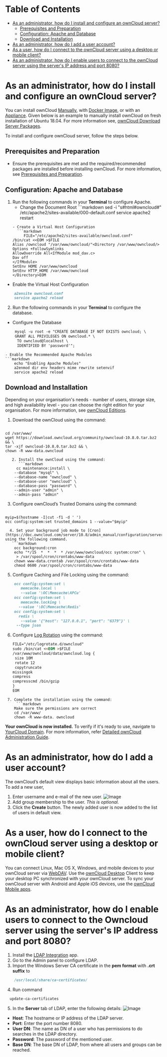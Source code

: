 
# Table of Contents
  - [As an administrator, how do I install and configure an ownCloud server?](#as-an-administrator-how-do-i-install-and-configure-an-owncloud-server)
      - [Prerequisites and Preparation](#prerequisites-and-preparation)
      - [Configuration: Apache and Database](#configuration-apache-and-database)
      - [Download and Installation](#download-and-installation)
  - [As an administrator, how do I add a user account?](#as-an-administrator-how-do-i-add-a-user-account)
  - [As a user, how do I connect to the ownCloud server using a desktop or mobile client?](#as-a-user-how-do-i-connect-to-the-owncloud-server-using-a-desktop-or-mobile-client)
  - [As an administrator, how do I enable users to connect to the ownCloud server using the server's IP address and port 8080?](#as-an-administrator-how-do-i-enable-users-to-connect-to-the-owncloud-server-using-the-servers-ip-address-and-port-8080)
     
# As an administrator, how do I install and configure an ownCloud server?

You can install ownCloud [Manually](https://doc.owncloud.com/server/admin_manual/installation/manual_installation/), with [Docker Image](https://doc.owncloud.org/server/admin_manual/installation/docker/), or with an [Appliance](https://doc.owncloud.com/server/admin_manual/appliance/installation/installation.html). Given below is an example to manually install ownCloud on fresh installation of Ubuntu 18.04. For more information see, [ownCloud Download Server Packages](https://owncloud.com/download-server/).

To install and configure ownCloud server, follow the steps below. 
## Prerequisites and Preparation

- Ensure the prerequisites are met and the required/recommended packages are installed before installing ownCloud. For more information, see [Prerequisites and Preparation](https://doc.owncloud.com/server/10.8/admin_manual/installation/quick_guides/ubuntu_18_04.html).

## Configuration: Apache and Database
1. Run the following commands in your **Terminal** to configure Apache.
      - Change the Document Root 
       ```markdown 
          sed -i "s#html#owncloud#" /etc/apache2/sites-available/000-default.conf service apache2 restart 
      ```  
      - Create a Virtual Host Configuration
        ```markdown 
           FILE="/etc/apache2/sites-available/owncloud.conf"
	/bin/cat <<EOM >$FILE
	Alias /owncloud "/var/www/owncloud/"<Directory /var/www/owncloud/>
	  Options +FollowSymlinks
	  AllowOverride All<IfModule mod_dav.c>
 	 Dav off
 	</IfModule>
 	SetEnv HOME /var/www/owncloud
 	SetEnv HTTP_HOME /var/www/owncloud
	</Directory>EOM 
     ```
  - Enable the Virtual Host Configuration
```markdown 
 	a2ensite owncloud.conf
 	service apache2 reload
```
2. Run the following commands in your **Terminal** to configure the database.
- Configure the Database
   ```markdown 
	mysql -u root -e "CREATE DATABASE IF NOT EXISTS owncloud; \
	GRANT ALL PRIVILEGES ON owncloud.* \
 	 TO owncloud@localhost \
 	 IDENTIFIED BY 'password'";
```
- Enable the Recommended Apache Modules
```markdown 
	echo "Enabling Apache Modules"
	a2enmod dir env headers mime rewrite setenvif
	service apache2 reload
```

## Download and Installation
Depending on your organisation's needs - number of users, storage size, and high availability level - you can choose the right edition for your organisation. For more information, see [ownCloud Editions](https://owncloud.com/find-the-right-edition/).

  1. Download the ownCloud using the command:
      ```markdown 
	cd /var/www/
	wget https://download.owncloud.org/community/owncloud-10.8.0.tar.bz2 && \
	tar -xjf owncloud-10.8.0.tar.bz2 && \
	chown -R www-data.owncloud
```
   2. Install the ownCloud using the command:
      ```markdown 
     cc maintenance:install \
    --database "mysql" \
    --database-name "owncloud" \
    --database-user "owncloud" \
    --database-pass "password" \
    --admin-user "admin" \
    --admin-pass "admin"
```
  3. Configure ownCloud’s Trusted Domains using the command:
     ```markdown
	myip=$(hostname -I|cut -f1 -d ' ')
	occ config:system:set trusted_domains 1 --value="$myip"
```
  4. Set your background job mode to [Cron](https://doc.owncloud.com/server/10.8/admin_manual/configuration/server/background_jobs_configuration.html) using the following command.
   ```markdown
	occ background:cron
	echo "*/15  *  *  *  * /var/www/owncloud/occ system:cron" \
 	 > /var/spool/cron/crontabs/www-data
	chown www-data.crontab /var/spool/cron/crontabs/www-data
	chmod 0600 /var/spool/cron/crontabs/www-data
```
 5. Configure Caching and File Locking using the command:
```markdown
	occ config:system:set \
	   memcache.local \
	   --value '\OC\Memcache\APCu'
	occ config:system:set \
	   memcache.locking \
 	  --value '\OC\Memcache\Redis'
	occ config:system:set \
 	  redis \
	   --value '{"host": "127.0.0.1", "port": "6379"}' \
  	 --type json
```
 6. Configure [Log Rotation](https://linux.die.net/man/8/logrotate) using the command:
     ```markdown
	FILE="/etc/logrotate.d/owncloud"
	sudo /bin/cat <<EOM >$FILE
	/var/www/owncloud/data/owncloud.log {
	  size 10M
	  rotate 12
	  copytruncate
 	 missingok
 	 compress
 	 compresscmd /bin/gzip
	}
	EOM
```
 7. Complete the installation using the command:
     ```markdown
	Make sure the permissions are correct
	cd /var/www/
	chown -R www-data. owncloud
```
**Your ownCloud is now installed.** 
To verify if it's ready to use, navigate to [YourCloud Domain](http://your-owncloud-domain). 
For more information, refer [Detailed ownCloud Administration Guide](https://doc.owncloud.com/server/10.8/admin_manual/ownCloud_Admin_Manual.pdf).

# As an administrator, how do I add a user account? 
The ownCloud’s default view displays basic information about all the users. To add a new user, 
1. Enter username and e-mail of the new user.
   ![Image](users-page-new-user.png)
2. Add group membership to the user. _This is optional._ 
3. Click the **Create** button.
   The newly added user is now added to the list of users in default view.
  
# As a user, how do I connect to the ownCloud server using a desktop or mobile client?
You can connect Linux, Mac OS X, Windows, and mobile devices to your ownCloud server via [WebDAV](https://en.wikipedia.org/wiki/WebDAV). Use the [ownCloud Desktop](https://owncloud.com/desktop-app/) Client to keep your desktop PC synchronized with your ownCloud server. To sync your ownCloud server with Android and Apple iOS devices, use the [ownCloud Mobile apps](https://owncloud.com/mobile-apps/). 

# As an administrator, how do I enable users to connect to the Owncloud server using the server's IP address and port 8080?
1. Install the [LDAP Integration](https://marketplace.owncloud.com/apps/user_ldap) app. 
2. Go to the Admin panel to configure LDAP. 
3. Import the Windows Server CA certificate in the **pem format** with **.crt suffix** to 
```markdown
    /usr/local/share/ca-certificates/
```
4. Run command 
 ```markdown 
   update-ca-certificates
   ```
5. In the **Server** tab of LDAP, enter the following details:
   ![Image](server-tab.png)
- **Host**: The hostname or IP address of the LDAP server. 
- **Port**: Enter the port number 8080.
- **User DN**: The name as DN of a user who has permissions to do searches in the LDAP directory. 
- **Password**: The password of the mentioned user. 
- **Base DN**: The base DN of LDAP, from where all users and groups can be reached. 

